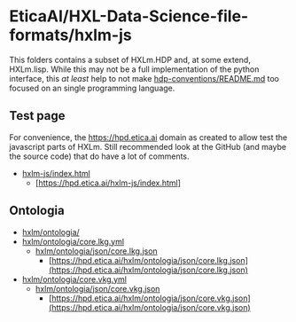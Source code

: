 # EticaAI/HXL-Data-Science-file-formats/hxlm-js

This folders contains a subset of HXLm.HDP and, at some extend, HXLm.lisp.
While this may not be a full implementation of the python interface, this
_at least_ help to not make
[hdp-conventions/README.md](hdp-conventions/README.md) too focused on an single
programming language.

## Test page
For convenience, the <https://hpd.etica.ai> domain as created to allow test the javascript
parts of HXLm. Still recommended look at the GitHub (and maybe the source
code) that do have a lot of comments.

- [hxlm-js/index.html](hxlm-js/index.html)
  - [https://hpd.etica.ai/hxlm-js/index.html]

## Ontologia

- [hxlm/ontologia/](hxlm/ontologia/)
- [hxlm/ontologia/core.lkg.yml](hxlm/ontologia/core.lkg.yml)
  - [hxlm/ontologia/json/core.lkg.json](hxlm/ontologia/json/core.lkg.json)
    - [https://hpd.etica.ai/hxlm/ontologia/json/core.lkg.json](https://hpd.etica.ai/hxlm/ontologia/json/core.lkg.json)
- [hxlm/ontologia/core.vkg.yml](hxlm/ontologia/core.vkg.yml)
  - [hxlm/ontologia/json/core.vkg.json](hxlm/ontologia/json/core.vkg.json)
    - [https://hpd.etica.ai/hxlm/ontologia/json/core.vkg.json](https://hpd.etica.ai/hxlm/ontologia/json/core.vkg.json)


